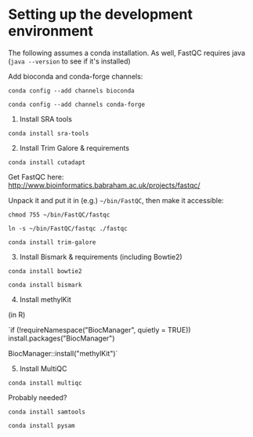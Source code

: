 # Setting up the development environment

The following assumes a conda installation. As well, FastQC requires java (`java --version` to see if it's installed)

Add bioconda and conda-forge channels:

`conda config --add channels bioconda`

`conda config --add channels conda-forge`

1. Install SRA tools

`conda install sra-tools`

2. Install Trim Galore & requirements

`conda install cutadapt`

Get FastQC here: http://www.bioinformatics.babraham.ac.uk/projects/fastqc/

Unpack it and put it in (e.g.) `~/bin/FastQC`, then make it accessible:

`chmod 755 ~/bin/FastQC/fastqc`

`ln -s ~/bin/FastQC/fastqc ./fastqc`

`conda install trim-galore`

3. Install Bismark & requirements (including Bowtie2)

`conda install bowtie2`

`conda install bismark`

4. Install methylKit

(in R)

`if (!requireNamespace("BiocManager", quietly = TRUE))
    install.packages("BiocManager")

BiocManager::install("methylKit")`

5. Install MultiQC

`conda install multiqc`


Probably needed?

`conda install samtools`

`conda install pysam`
